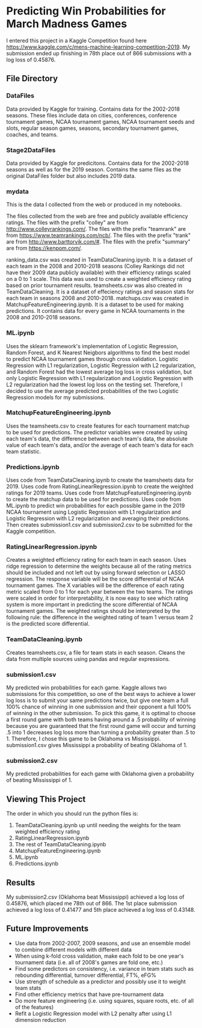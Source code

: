 # Predicting Win Probabilities for March Madness Games

I entered this project in a Kaggle Competition found here https://www.kaggle.com/c/mens-machine-learning-competition-2019. My submission ended up finishing in 78th place out of 866 submissions with a log loss of 0.45876.

## File Directory

### DataFiles

Data provided by Kaggle for training. Contains data for the 2002-2018 seasons. These files include data on cities, conferences, conference tournament games, NCAA tournament games, NCAA tournament seeds and slots, regular season games, seasons, secondary tournament games, coaches, and teams.

### Stage2DataFiles

Data provided by Kaggle for predicitons. Contains data for the 2002-2018 seasons as well as for the 2019 season. Contains the same files as the original DataFiles folder but also includes 2019 data.

### mydata

This is the data I collected from the web or produced in my notebooks. 

The files collected from the web are free and publicly available efficiency ratings. The files with the prefix "colley" are from http://www.colleyrankings.com/. The files with the prefix "teamrank" are from https://www.teamrankings.com/ncb/. The files with the prefix "trank" are from http://www.barttorvik.com/#. The files with the prefix "summary" are from https://kenpom.com/. 

ranking_data.csv was created in TeamDataCleaning.ipynb. It is a dataset of each team in the 2008 and 2010-2018 seasons (Colley Rankings did not have their 2009 data publicly available) with their efficiency ratings scaled on a 0 to 1 scale. This data was used to create a weighted efficiency rating based on prior tournament results. teamsheets.csv was also created in TeamDataCleaning. It is a dataset of effeciency ratings and season stats for each team in seasons 2008 and 2010-2018. matchups.csv was created in MatchupFeatureEngineering.ipynb. It is a dataset to be used for making predictions. It contains data for every game in NCAA tournaments in the 2008 and 2010-2018 seasons.

### ML.ipynb

Uses the sklearn framework's implementation of Logistic Regression, Random Forest, and K Nearest Neigbors algorithms to find the best model to predict NCAA tournament games through cross validation. Logistic Regression with L1 regularization, Logistic Regression with L2 regularization, and Random Forest had the lowest average log loss in cross validation, but only Logistic Regression with L1 regularization and Logistic Regression with L2 regularization had the lowest log loss on the testing set. Therefore, I decided to use the average predicted probabilities of the two Logistic Regression models for my submissions.

### MatchupFeatureEngineering.ipynb

Uses the teamsheets.csv to create features for each tournament matchup to be used for predictions. The predictor variables were created by using each team's data, the difference between each team's data, the absolute value of each team's data, and/or the average of each team's data for each team statistic.

### Predictions.ipynb

Uses code from TeamDataCleaning.ipynb to create the teamsheets data for 2019. Uses code from RatingLinearRegression.ipynb to create the weighted ratings for 2019 teams. Uses code from MatchupFeatureEngineering.ipynb to create the matchup data to be used for predictions. Uses code from ML.ipynb to predict win probabilities for each possible game in the 2019 NCAA tournament using Logistic Regression with L1 regularization and Logistic Regression with L2 regularization and averaging their predictions. Then creates submission1.csv and submission2.csv to be submitted for the Kaggle competition.

### RatingLinearRegression.ipynb

Creates a weighted efficiency rating for each team in each season. Uses ridge regression to determine the weights because  all of the rating metrics should be included and not left out by using forward selection or LASSO regression. The response variable will be the score differential of NCAA tournament games. The X variables will be the difference of each rating metric scaled from 0 to 1 for each year between the two teams. The ratings were scaled in order for interpretability, it is now easy to see which rating system is more important in predicting the score differential of NCAA tournament games. The weighted ratings should be interpreted by the following rule: the difference in the weighted rating of team 1 versus team 2 is the predicted score differential.

### TeamDataCleaning.ipynb

Creates teamsheets.csv, a file for team stats in each season. Cleans the data from multiple sources using pandas and regular expressions.

### submission1.csv

My predicted win probabilities for each game. Kaggle allows two submissions for this competition, so one of the best ways to achieve a lower log loss is to submit your same predictions twice, but give one team a full 100% chance of winning in one submission and their opponent a full 100% of winning in the other submission. To pick this game, it is optimal to choose a first round game with both teams having around a .5 probability of winning because you are guaranteed that the first round game will occur and turning .5 into 1 decreases log loss more than turning a probability greater than .5 to 1. Therefore, I chose this game to be Oklahoma vs Mississippi. submission1.csv gives Mississippi a probability of beating Oklahoma of 1.

### submission2.csv

My predicted probabilities for each game with Oklahoma given a probability of beating Mississippi of 1.

## Viewing This Project

The order in which you should run the python files is:

1) TeamDataCleaning.ipynb up until needing the weights for the team weighted efficiency rating
2) RatingLinearRegression.ipynb
3) The rest of TeamDataCleaning.ipynb
4) MatchupFeatureEngineering.ipynb
5) ML.ipynb
6) Predictions.ipynb

## Results

My submission2.csv (Oklahoma beat Mississippi) achieved a log loss of 0.45876, which placed me 78th out of 866. The 1st place submission achieved a log loss of 0.41477 and 5th place achieved a log loss of 0.43148.

## Future Improvements

- Use data from 2002-2007, 2009 seasons, and use an ensemble model to combine different models with different data
- When using k-fold cross validation, make each fold to be one year's tournament data (i.e. all of 2008's games are fold one, etc.)
- Find some predictors on consistency, i.e. variance in team stats such as rebounding differential, turnover differential, FT%, eFG%
- Use strength of schedule as a predictor and possibly use it to weight team stats
- Find other efficiency metrics that have pre-tournament data
- Do more feature engineering (i.e. using squares, square roots, etc. of all of the features)
- Refit a Logistic Regression model with L2 penalty after using L1 dimension reduction
